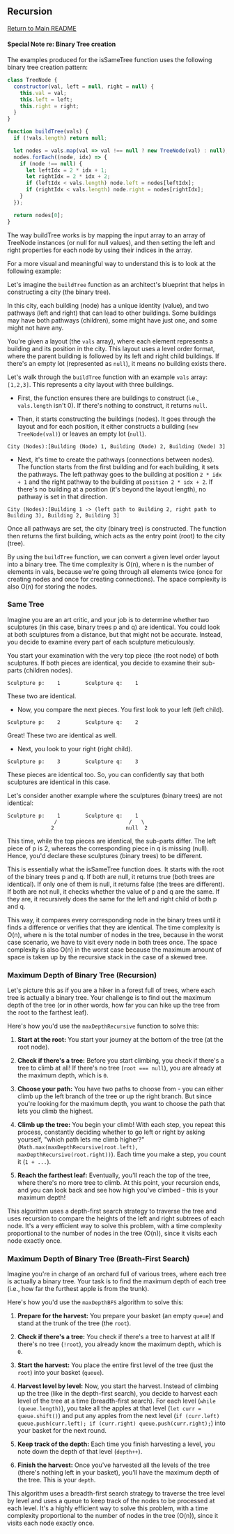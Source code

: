 ## Recursion

[Return to Main README](../../../README.md)

#### Special Note re: Binary Tree creation

The examples produced for the isSameTree function uses the following binary tree creation pattern:

```javascript
class TreeNode {
  constructor(val, left = null, right = null) {
    this.val = val;
    this.left = left;
    this.right = right;
  }
}

function buildTree(vals) {
  if (!vals.length) return null;

  let nodes = vals.map(val => val !== null ? new TreeNode(val) : null);
  nodes.forEach((node, idx) => {
    if (node !== null) {
      let leftIdx = 2 * idx + 1;
      let rightIdx = 2 * idx + 2;
      if (leftIdx < vals.length) node.left = nodes[leftIdx];
      if (rightIdx < vals.length) node.right = nodes[rightIdx];
    }
  });

  return nodes[0];
}

```

The way buildTree works is by mapping the input array to an array of TreeNode instances (or null for null values), and then setting the left and right properties for each node by using their indices in the array.

For a more visual and meaningful way to understand this is to look at the following example:

Let's imagine the `buildTree` function as an architect's blueprint that helps in constructing a city (the binary tree).

In this city, each building (node) has a unique identity (value), and two pathways (left and right) that can lead to other buildings. Some buildings may have both pathways (children), some might have just one, and some might not have any.

You're given a layout (the `vals` array), where each element represents a building and its position in the city. This layout uses a level order format, where the parent building is followed by its left and right child buildings. If there's an empty lot (represented as `null`), it means no building exists there.

Let's walk through the `buildTree` function with an example `vals` array: `[1,2,3]`. This represents a city layout with three buildings.

- First, the function ensures there are buildings to construct (i.e., `vals.length` isn't 0). If there's nothing to construct, it returns `null`.

- Then, it starts constructing the buildings (nodes). It goes through the layout and for each position, it either constructs a building (`new TreeNode(val)`) or leaves an empty lot (`null`).

```less
City (Nodes):[Building (Node) 1, Building (Node) 2, Building (Node) 3]
```

- Next, it's time to create the pathways (connections between nodes). The function starts from the first building and for each building, it sets the pathways. The left pathway goes to the building at position `2 * idx + 1` and the right pathway to the building at `position 2 * idx + 2`. If there's no building at a position (it's beyond the layout length), no pathway is set in that direction.

```less
City (Nodes):[Building 1 -> (left path to Building 2, right path to Building 3), Building 2, Building 3]
```

Once all pathways are set, the city (binary tree) is constructed. The function then returns the first building, which acts as the entry point (root) to the city (tree).

By using the `buildTree` function, we can convert a given level order layout into a binary tree. The time complexity is O(n), where n is the number of elements in vals, because we're going through all elements twice (once for creating nodes and once for creating connections). The space complexity is also O(n) for storing the nodes.

### Same Tree

Imagine you are an art critic, and your job is to determine whether two sculptures (in this case, binary trees p and q) are identical. You could look at both sculptures from a distance, but that might not be accurate. Instead, you decide to examine every part of each sculpture meticulously.

You start your examination with the very top piece (the root node) of both sculptures. If both pieces are identical, you decide to examine their sub-parts (children nodes).

```less
Sculpture p:    1        Sculpture q:    1
```

These two are identical.

- Now, you compare the next pieces. You first look to your left (left child).

```less
Sculpture p:    2        Sculpture q:    2
```

Great! These two are identical as well.

- Next, you look to your right (right child).

```less
Sculpture p:    3        Sculpture q:    3
```

These pieces are identical too. So, you can confidently say that both sculptures are identical in this case.

Let's consider another example where the sculptures (binary trees) are not identical:

```less
Sculpture p:    1        Sculpture q:    1
               /                       /   \
              2                       null  2
```

This time, while the top pieces are identical, the sub-parts differ. The left piece of p is 2, whereas the corresponding piece in q is missing (null). Hence, you'd declare these sculptures (binary trees) to be different.

This is essentially what the isSameTree function does. It starts with the root of the binary trees p and q. If both are null, it returns true (both trees are identical). If only one of them is null, it returns false (the trees are different). If both are not null, it checks whether the value of p and q are the same. If they are, it recursively does the same for the left and right child of both p and q.

This way, it compares every corresponding node in the binary trees until it finds a difference or verifies that they are identical. The time complexity is O(n), where n is the total number of nodes in the tree, because in the worst case scenario, we have to visit every node in both trees once. The space complexity is also O(n) in the worst case because the maximum amount of space is taken up by the recursive stack in the case of a skewed tree.

### Maximum Depth of Binary Tree (Recursion)

Let's picture this as if you are a hiker in a forest full of trees, where each tree is actually a binary tree. Your challenge is to find out the maximum depth of the tree (or in other words, how far you can hike up the tree from the root to the farthest leaf).

Here's how you'd use the `maxDepthRecursive` function to solve this:

1. **Start at the root:** You start your journey at the bottom of the tree (at the root node).

2. **Check if there's a tree:** Before you start climbing, you check if there's a tree to climb at all! If there's no tree (`root === null`), you are already at the maximum depth, which is `0`.

3. **Choose your path:** You have two paths to choose from - you can either climb up the left branch of the tree or up the right branch. But since you're looking for the maximum depth, you want to choose the path that lets you climb the highest.

4. **Climb up the tree:** You begin your climb! With each step, you repeat this process, constantly deciding whether to go left or right by asking yourself, "which path lets me climb higher?" (`Math.max(maxDepthRecursive(root.left), maxDepthRecursive(root.right))`). Each time you make a step, you count it (`1 + ...`).

5. **Reach the farthest leaf:** Eventually, you'll reach the top of the tree, where there's no more tree to climb. At this point, your recursion ends, and you can look back and see how high you've climbed - this is your maximum depth!

This algorithm uses a depth-first search strategy to traverse the tree and uses recursion to compare the heights of the left and right subtrees of each node. It's a very efficient way to solve this problem, with a time complexity proportional to the number of nodes in the tree (O(n)), since it visits each node exactly once.

### Maximum Depth of Binary Tree (Breath-First Search)

Imagine you're in charge of an orchard full of various trees, where each tree is actually a binary tree. Your task is to find the maximum depth of each tree (i.e., how far the furthest apple is from the trunk).

Here's how you'd use the `maxDepthBFS` algorithm to solve this:

1. **Prepare for the harvest:** You prepare your basket (an empty `queue`) and stand at the trunk of the tree (the `root`).

2. **Check if there's a tree:** You check if there's a tree to harvest at all! If there's no tree (`!root`), you already know the maximum depth, which is `0`.

3. **Start the harvest:** You place the entire first level of the tree (just the `root`) into your basket (`queue`).

4. **Harvest level by level:** Now, you start the harvest. Instead of climbing up the tree (like in the depth-first search), you decide to harvest each level of the tree at a time (breadth-first search). For each level (`while (queue.length)`), you take all the apples at that level (`let curr = queue.shift()`) and put any apples from the next level (`if (curr.left) queue.push(curr.left); if (curr.right) queue.push(curr.right);`) into your basket for the next round.

5. **Keep track of the depth:** Each time you finish harvesting a level, you note down the depth of that level (`depth++`).

6. **Finish the harvest:** Once you've harvested all the levels of the tree (there's nothing left in your basket), you'll have the maximum depth of the tree. This is your `depth`.

This algorithm uses a breadth-first search strategy to traverse the tree level by level and uses a queue to keep track of the nodes to be processed at each level. It's a highly efficient way to solve this problem, with a time complexity proportional to the number of nodes in the tree (O(n)), since it visits each node exactly once.
